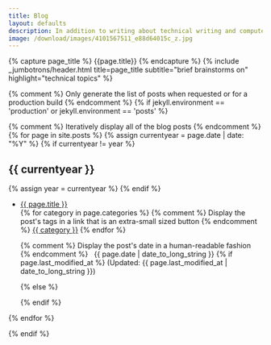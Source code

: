 ```yaml
---
title: Blog
layout: defaults
description: In addition to writing about technical writing and computer science research, I publish articles on many topics in the fields of software engineering, software testing, and data science. Find your favorite article and start reading!
image: /download/images/4101567511_e88d64015c_z.jpg
---
```


{% capture page_title %} {{page.title}} {% endcapture %}
{% include _jumbotrons/header.html title=page_title subtitle="brief brainstorms on" highlight="technical topics" %}

{% comment %} Only generate the list of posts when requested or for a production build {% endcomment %}
{% if jekyll.environment == 'production' or jekyll.environment == 'posts' %}

{% comment %} Iteratively display all of the blog posts {% endcomment %}
{% for page in site.posts %}
{% assign currentyear = page.date | date: "%Y" %}
{% if currentyear != year %}
<h2>{{ currentyear }}</h2>
{% assign year = currentyear %}
{% endif %}
<ul class="fa-ul">
<li><i class="fa-li fa fa-edit fa-lg"></i><a class="major" href="/{{ page.url | remove_first:'/'}}">{{ page.title }}</a></li>
<i class="fa fa-tags" aria-hidden="true"></i>
{% for category in page.categories %}
{% comment %} Display the post's tags in a link that is an extra-small sized button {% endcomment %}
<a class="btn btn-info btn-xs active" href="/categories/#{{ category | slugify }}"> {{ category }}</a>
{% endfor %}
<p>
{% comment %} Display the post's date in a human-readable fashion {% endcomment %}
<i class="fa fa-calendar-o" aria-hidden="true"></i>
&nbsp; {{ page.date | date_to_long_string }}
{% if page.last_modified_at %}
(Updated: {{ page.last_modified_at | date_to_long_string }})
<p></p>
{% else %}
<p></p>
{% endif %}
</ul>
{% endfor %}

{% endif %}
